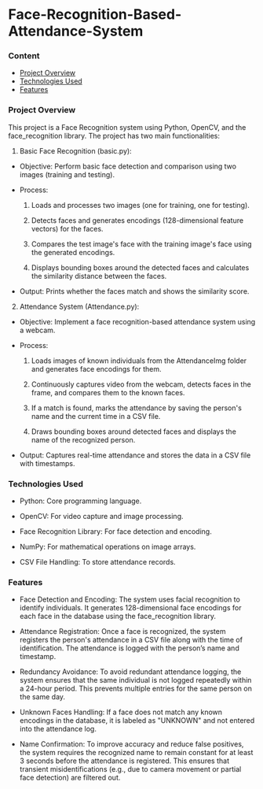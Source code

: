 # Face-Recognition-Based-Attendance-System

### Content
- [Project Overview](#project-overview)
- [Technologies Used](#technologies-used)
- [Features](#features)

### Project Overview

This project is a Face Recognition system using Python, OpenCV, and the face_recognition library. The project has two main functionalities:

1. Basic Face Recognition (basic.py):
- Objective: Perform basic face detection and comparison using two images (training and testing).
  
- Process:

    1. Loads and processes two images (one for training, one for testing).

    2. Detects faces and generates encodings (128-dimensional feature vectors) for the faces.

    3. Compares the test image's face with the training image's face using the generated encodings.

    4. Displays bounding boxes around the detected faces and calculates the similarity distance between the faces.

- Output: Prints whether the faces match and shows the similarity score.

2.  Attendance System (Attendance.py):
   
- Objective: Implement a face recognition-based attendance system using a webcam.

- Process:

    1. Loads images of known individuals from the AttendanceImg folder and generates face encodings for them.

    2. Continuously captures video from the webcam, detects faces in the frame, and compares them to the known faces.

    3. If a match is found, marks the attendance by saving the person's name and the current time in a CSV file.

    4. Draws bounding boxes around detected faces and displays the name of the recognized person.

- Output: Captures real-time attendance and stores the data in a CSV file with timestamps.

### Technologies Used

- Python: Core programming language.

- OpenCV: For video capture and image processing.

- Face Recognition Library: For face detection and encoding.

- NumPy: For mathematical operations on image arrays.

- CSV File Handling: To store attendance records.

### Features

- Face Detection and Encoding: The system uses facial recognition to identify individuals. It generates 128-dimensional face encodings for each face in the database using the face_recognition library.

- Attendance Registration: Once a face is recognized, the system registers the person's attendance in a CSV file along with the time of identification. The attendance is logged with the person’s name and timestamp.

- Redundancy Avoidance: To avoid redundant attendance logging, the system ensures that the same individual is not logged repeatedly within a 24-hour period. This prevents multiple entries for the same person on the same day.

- Unknown Faces Handling: If a face does not match any known encodings in the database, it is labeled as "UNKNOWN" and not entered into the attendance log.

- Name Confirmation: To improve accuracy and reduce false positives, the system requires the recognized name to remain constant for at least 3 seconds before the attendance is registered. This ensures that transient misidentifications (e.g., due to camera movement or partial face detection) are filtered out.


